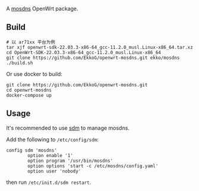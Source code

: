 A [mosdns](https://github.com/IrineSistiana/mosdns) OpenWrt package.

## Build

```
# 以 ar71xx 平台为例
tar xjf openwrt-sdk-22.03.3-x86-64_gcc-11.2.0_musl.Linux-x86_64.tar.xz
cd OpenWrt-SDK-22.03.3-x86-64_gcc-11.2.0_musl.Linux-x86_64
git clone https://github.com/EkkoG/openwrt-mosdns.git ekko/mosdns
./build.sh
```

Or use docker to build:

```
git clone https://github.com/EkkoG/openwrt-mosdns.git
cd openwrt-mosdns
docker-compose up
```

## Usage

It's recommended to use [sdm](https://github.com/EkkoG/sdm) to manage mosdns.

Add the following to `/etc/config/sdm`:

```
config sdm 'mosdns'
        option enable '1'
        option program '/usr/bin/mosdns'
        option options 'start -c /etc/mosdns/config.yaml'
        option user 'nobody'
```

then run `/etc/init.d/sdm restart`.